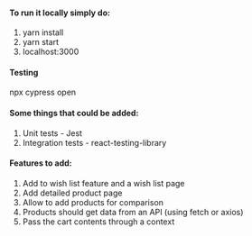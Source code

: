 #### To run it locally simply do:
1. yarn install
2. yarn start
3. localhost:3000


#### Testing
npx cypress open


#### Some things that could be added:
1. Unit tests - Jest
2. Integration tests - react-testing-library


#### Features to add:
1. Add to wish list feature and a wish list page
2. Add detailed product page
3. Allow to add products for comparison
4. Products should get data from an API (using fetch or axios)
5. Pass the cart contents through a context